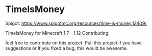 # TimeIsMoney

Spigot: https://www.spigotmc.org/resources/time-is-money.12409/

TimeIsMoney for Minecraft 1.7 - 1.12
Contributing:

feel free to contribute on this project.
Pull this project if you have suggestions or if you fixed a bug, this would be awesome.
